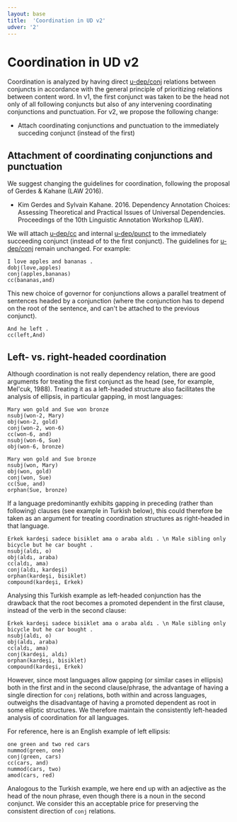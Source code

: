 ```yaml
---
layout: base
title:  'Coordination in UD v2'
udver: '2'
---
```


# Coordination in UD v2

Coordination is analyzed by having direct [u-dep/conj]() relations between conjuncts in accordance with the general principle of prioritizing relations between content word. In v1, the first conjunct was taken to be the head not only of all following conjuncts but also of any intervening coordinating conjunctions and punctuation. For v2, we propose the following change:

* Attach coordinating conjunctions and punctuation to the immediately succeding conjunct (instead of the first)
<!--* Allow coordination to be analyzed as a right-headed structure in languages that consistently allow gapping (only) in earlier conjuncts-->

## Attachment of coordinating conjunctions and punctuation

We suggest changing the guidelines for coordination, following the proposal of Gerdes & Kahane (LAW 2016).

* Kim Gerdes and Sylvain Kahane. 2016. Dependency Annotation Choices: Assessing Theoretical and Practical Issues of Universal Dependencies. Proceedings of the 10th Linguistic Annotation Workshop (LAW).

We will attach [u-dep/cc]() and internal [u-dep/punct]() to the immediately succeeding conjunct (instead of to the first conjunct). The guidelines for [u-dep/conj]() remain unchanged. For example:

~~~sdparse
I love apples and bananas .
dobj(love,apples)
conj(apples,bananas)
cc(bananas,and)
~~~

This new choice of governor for conjunctions allows a parallel treatment of sentences headed by a conjunction (where the conjunction has to depend on the root of the sentence, and can't be attached to the previous conjunct).

~~~sdparse
And he left .
cc(left,And)
~~~

## Left- vs. right-headed coordination

Although coordination is not really dependency relation, there are good arguments for treating the first conjunct as the head (see, for example, Mel'cuk, 1988). Treating it as a left-headed structure also facilitates the analysis of ellipsis, in particular gapping, in most languages:

~~~sdparse
Mary won gold and Sue won bronze
nsubj(won-2, Mary)
obj(won-2, gold)
conj(won-2, won-6)
cc(won-6, and)
nsubj(won-6, Sue)
obj(won-6, bronze)
~~~

~~~sdparse
Mary won gold and Sue bronze
nsubj(won, Mary)
obj(won, gold)
conj(won, Sue)
cc(Sue, and)
orphan(Sue, bronze)
~~~

If a language predominantly exhibits gapping in preceding (rather than following) clauses (see example in Turkish below), this could therefore be taken as an argument for treating coordination structures as right-headed in that language. 

~~~sdparse 
Erkek kardeşi sadece bisiklet ama o araba aldı . \n Male sibling only bicycle but he car bought .
nsubj(aldı, o)
obj(aldı, araba)
cc(aldı, ama)
conj(aldı, kardeşi)
orphan(kardeşi, bisiklet)
compound(kardeşi, Erkek)
~~~

Analysing this Turkish example as left-headed conjunction has the drawback that the root becomes a promoted dependent in the first clause, instead of the verb in the second clause:

~~~sdparse 
Erkek kardeşi sadece bisiklet ama o araba aldı . \n Male sibling only bicycle but he car bought .
nsubj(aldı, o)
obj(aldı, araba)
cc(aldı, ama)
conj(kardeşi, aldı)
orphan(kardeşi, bisiklet)
compound(kardeşi, Erkek)
~~~

However, since most languages allow gapping (or similar cases in ellipsis) both in the first and in the second clause/phrase, the advantage of having a single direction for `conj` relations, both within and across languages,
outweighs the disadvantage of having a promoted dependent as root in some elliptic structures. We therefore maintain
the consistently left-headed analysis of coordination for all languages. 

For reference, here is an English example of left ellipsis:

~~~sdparse
one green and two red cars
nummod(green, one)
conj(green, cars)
cc(cars, and)
nummod(cars, two)
amod(cars, red)
~~~

Analogous to the Turkish example, we here end up with an adjective as the head of the noun phrase, even though there is a noun in the second conjunct. We consider this an acceptable price for preserving the consistent direction of `conj` relations.
